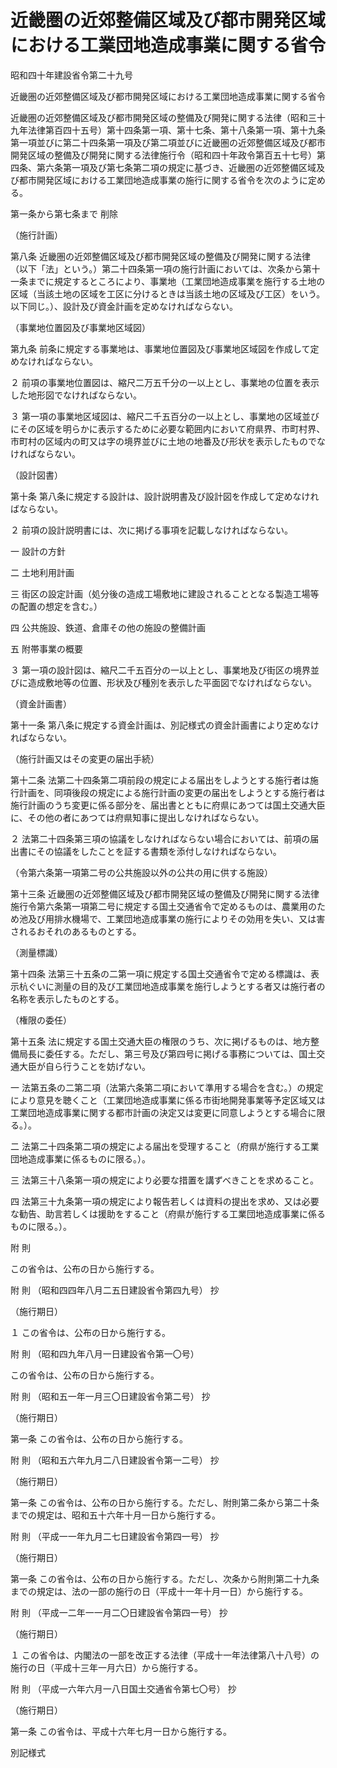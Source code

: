 # 近畿圏の近郊整備区域及び都市開発区域における工業団地造成事業に関する省令

昭和四十年建設省令第二十九号

近畿圏の近郊整備区域及び都市開発区域における工業団地造成事業に関する省令

近畿圏の近郊整備区域及び都市開発区域の整備及び開発に関する法律（昭和三十九年法律第百四十五号）第十四条第一項、第十七条、第十八条第一項、第十九条第一項並びに第二十四条第一項及び第二項並びに近畿圏の近郊整備区域及び都市開発区域の整備及び開発に関する法律施行令（昭和四十年政令第百五十七号）第四条、第六条第一項及び第七条第二項の規定に基づき、近畿圏の近郊整備区域及び都市開発区域における工業団地造成事業の施行に関する省令を次のように定める。

第一条から第七条まで 削除

（施行計画）

第八条 近畿圏の近郊整備区域及び都市開発区域の整備及び開発に関する法律（以下「法」という。）第二十四条第一項の施行計画においては、次条から第十一条までに規定するところにより、事業地（工業団地造成事業を施行する土地の区域（当該土地の区域を工区に分けるときは当該土地の区域及び工区）をいう。以下同じ。）、設計及び資金計画を定めなければならない。

（事業地位置図及び事業地区域図）

第九条 前条に規定する事業地は、事業地位置図及び事業地区域図を作成して定めなければならない。

２ 前項の事業地位置図は、縮尺二万五千分の一以上とし、事業地の位置を表示した地形図でなければならない。

３ 第一項の事業地区域図は、縮尺二千五百分の一以上とし、事業地の区域並びにその区域を明らかに表示するために必要な範囲内において府県界、市町村界、市町村の区域内の町又は字の境界並びに土地の地番及び形状を表示したものでなければならない。

（設計図書）

第十条 第八条に規定する設計は、設計説明書及び設計図を作成して定めなければならない。

２ 前項の設計説明書には、次に掲げる事項を記載しなければならない。

一 設計の方針

二 土地利用計画

三 街区の設定計画（処分後の造成工場敷地に建設されることとなる製造工場等の配置の想定を含む。）

四 公共施設、鉄道、倉庫その他の施設の整備計画

五 附帯事業の概要

３ 第一項の設計図は、縮尺二千五百分の一以上とし、事業地及び街区の境界並びに造成敷地等の位置、形状及び種別を表示した平面図でなければならない。

（資金計画書）

第十一条 第八条に規定する資金計画は、別記様式の資金計画書により定めなければならない。

（施行計画又はその変更の届出手続）

第十二条 法第二十四条第二項前段の規定による届出をしようとする施行者は施行計画を、同項後段の規定による施行計画の変更の届出をしようとする施行者は施行計画のうち変更に係る部分を、届出書とともに府県にあつては国土交通大臣に、その他の者にあつては府県知事に提出しなければならない。

２ 法第二十四条第三項の協議をしなければならない場合においては、前項の届出書にその協議をしたことを証する書類を添付しなければならない。

（令第六条第一項第二号の公共施設以外の公共の用に供する施設）

第十三条 近畿圏の近郊整備区域及び都市開発区域の整備及び開発に関する法律施行令第六条第一項第二号に規定する国土交通省令で定めるものは、農業用のため池及び用排水機場で、工業団地造成事業の施行によりその効用を失い、又は害されるおそれのあるものとする。

（測量標識）

第十四条 法第三十五条の二第一項に規定する国土交通省令で定める標識は、表示杭ぐいに測量の目的及び工業団地造成事業を施行しようとする者又は施行者の名称を表示したものとする。

（権限の委任）

第十五条 法に規定する国土交通大臣の権限のうち、次に掲げるものは、地方整備局長に委任する。ただし、第三号及び第四号に掲げる事務については、国土交通大臣が自ら行うことを妨げない。

一 法第五条の二第二項（法第六条第二項において準用する場合を含む。）の規定により意見を聴くこと（工業団地造成事業に係る市街地開発事業等予定区域又は工業団地造成事業に関する都市計画の決定又は変更に同意しようとする場合に限る。）。

二 法第二十四条第二項の規定による届出を受理すること（府県が施行する工業団地造成事業に係るものに限る。）。

三 法第三十八条第一項の規定により必要な措置を講ずべきことを求めること。

四 法第三十九条第一項の規定により報告若しくは資料の提出を求め、又は必要な勧告、助言若しくは援助をすること（府県が施行する工業団地造成事業に係るものに限る。）。

附 則

この省令は、公布の日から施行する。

附 則 （昭和四四年八月二五日建設省令第四九号） 抄

（施行期日）

１ この省令は、公布の日から施行する。

附 則 （昭和四九年八月一日建設省令第一〇号）

この省令は、公布の日から施行する。

附 則 （昭和五一年一月三〇日建設省令第二号） 抄

（施行期日）

第一条 この省令は、公布の日から施行する。

附 則 （昭和五六年九月二八日建設省令第一二号） 抄

（施行期日）

第一条 この省令は、公布の日から施行する。ただし、附則第二条から第二十条までの規定は、昭和五十六年十月一日から施行する。

附 則 （平成一一年九月二七日建設省令第四一号） 抄

（施行期日）

第一条 この省令は、公布の日から施行する。ただし、次条から附則第二十九条までの規定は、法の一部の施行の日（平成十一年十月一日）から施行する。

附 則 （平成一二年一一月二〇日建設省令第四一号） 抄

（施行期日）

１ この省令は、内閣法の一部を改正する法律（平成十一年法律第八十八号）の施行の日（平成十三年一月六日）から施行する。

附 則 （平成一六年六月一八日国土交通省令第七〇号） 抄

（施行期日）

第一条 この省令は、平成十六年七月一日から施行する。

別記様式

[](/./pict/S40F04201000029-001.pdf)
